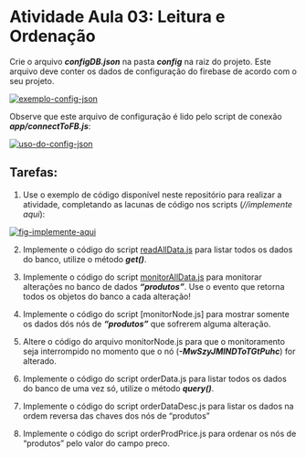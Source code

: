 
# Atividade Aula 03: Leitura e Ordenação

Crie o arquivo **_configDB.json_** na pasta ***config*** na raiz do projeto. Este arquivo deve conter os dados de configuração do firebase de acordo com o seu projeto.

[![exemplo-config-json](https://i.ibb.co/FDJqByk/image.png)](https://ibb.co/tJcPbvw)

Observe que este arquivo de configuração é lido pelo script de conexão ***app/connectToFB.js***:

[![uso-do-config-json](https://i.ibb.co/37f0Pkh/image.png)](https://github.com/g1ll/exemplo_atividade_aula03/blob/main/app/connetToFB.js)


## Tarefas:


1. Use o exemplo de código disponível neste repositório para realizar a atividade, completando as lacunas de código nos scripts (*//implemente aqui*):

[![fig-implemente-aqui](https://i.ibb.co/QPt45nf/image.png)](https://github.com/g1ll/exemplo_atividade_aula03/blob/main/app/readAllData.js)


2. Implemente o código do script [readAllData.js](https://github.com/g1ll/exemplo_atividade_aula03/blob/main/app/readAllData.js) para listar todos os dados do banco, utilize o método ***get()***.

3. Implemente o código do script [monitorAllData.js](https://github.com/g1ll/exemplo_atividade_aula03/blob/main/app/monitorAllData.js) para monitorar alterações no banco de dados ***“produtos”***. Use o evento que retorna todos os objetos do banco a cada alteração!

4.  Implemente o código do script [monitorNode.js] para mostrar somente os dados dós nós de ***“produtos”*** que sofrerem alguma alteração.

5. Altere o código do arquivo monitorNode.js para que o monitoramento seja interrompido no momento que o nó  (***-MwSzyJMlNDToTGtPuhc***) for alterado.
 
6. Implemente o código do script orderData.js para listar todos os dados do banco de uma vez só, utilize o método ***query()***.

7. Implemente o código do script orderDataDesc.js para listar os dados na ordem reversa das chaves dos nós de “produtos”

8. Implemente o código do script orderProdPrice.js para ordenar os nós de “produtos” pelo valor do campo preco.





